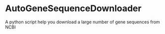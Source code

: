 # AutoGeneSequenceDownloader
A python script help you download a large number of gene sequences from NCBI
